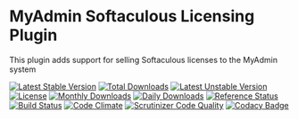 # MyAdmin Softaculous Licensing Plugin

This plugin adds support for selling Softaculous licenses to the MyAdmin system

[![Latest Stable Version](https://poser.pugx.org/detain/myadmin-softaculous-licensing/version)](https://packagist.org/packages/detain/myadmin-softaculous-licensing)
[![Total Downloads](https://poser.pugx.org/detain/myadmin-softaculous-licensing/downloads)](https://packagist.org/packages/detain/myadmin-softaculous-licensing)
[![Latest Unstable Version](https://poser.pugx.org/detain/myadmin-softaculous-licensing/v/unstable)](//packagist.org/packages/detain/myadmin-softaculous-licensing)
[![License](https://poser.pugx.org/detain/myadmin-softaculous-licensing/license)](https://packagist.org/packages/detain/myadmin-softaculous-licensing)
[![Monthly Downloads](https://poser.pugx.org/detain/myadmin-softaculous-licensing/d/monthly)](https://packagist.org/packages/detain/myadmin-softaculous-licensing)
[![Daily Downloads](https://poser.pugx.org/detain/myadmin-softaculous-licensing/d/daily)](https://packagist.org/packages/detain/myadmin-softaculous-licensing)
[![Reference Status](https://www.versioneye.com/php/detain:myadmin-softaculous-licensing/reference_badge.svg?style=flat)](https://www.versioneye.com/php/detain:myadmin-softaculous-licensing/references)
[![Build Status](https://travis-ci.org/detain/myadmin-softaculous-licensing.svg?branch=master)](https://travis-ci.org/detain/myadmin-softaculous-licensing)
[![Code Climate](https://codeclimate.com/github/detain/myadmin-softaculous-licensing/badges/gpa.svg)](https://codeclimate.com/github/detain/myadmin-softaculous-licensing)
[![Scrutinizer Code Quality](https://scrutinizer-ci.com/g/detain/myadmin-softaculous-licensing/badges/quality-score.png?b=master)](https://scrutinizer-ci.com/g/detain/myadmin-softaculous-licensing/?branch=master)
[![Codacy Badge](https://api.codacy.com/project/badge/Grade/dcfdb555bf234afabceb40728959280b)](https://www.codacy.com/app/detain/myadmin-softaculous-licensing)
